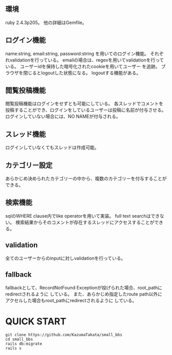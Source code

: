 
## 環境 
ruby 2.4.3p205。
他の詳細はGemfile。

## ログイン機能

name:string, email:string, password:string
を用いてのログイン機能。
それぞれvalidationを行っている。
emailの場合は、regexを用いてvalidationを行っている。
ユーザーidを保持した暗号化されたcookieを用いてユーザー
を追跡。
ブラウザを閉じるとlogoutした状態になる。
logoutする機能がある。

   
## 閲覧投稿機能

閲覧投稿機能はログインをせずとも可能にしている。
各スレッドでコメントを投稿することができ、ログインをしているユーザーは投稿に名前が付与させる。
ログインしていない場合には、NO NAMEが付与される。

## スレッド機能

ログインしていなくてもスレッドは作成可能。


## カテゴリー設定

あらかじめ決められたカテゴリーの中から、複数のカテゴリーを付与することが
できる。

## 検索機能
sqlのWHERE clause内でlike operatorを用いて実装。
full text searchはできない。
検索結果からそのコメントが存在するスレッドにアクセスすることができる。


## validation
全てのユーザーからのinputに対しvalidationを行っている。

## fallback
fallbackとして、RecordNotFound Exceptionが投げられた場合、root_pathにredirectされるように
している。
また、あらかじめ指定したroute path以外にアクセルした場合もroot_pathにredirectされるように
している。


# QUICK START
```
git clone https://github.com/KazumaTakata/small_bbs
cd small_bbs
rails db:migrate
rails s
```

